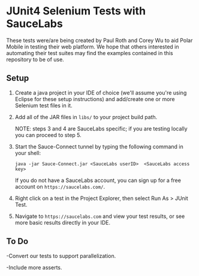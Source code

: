 JUnit4 Selenium Tests with SauceLabs
====================================

These tests were/are being created by Paul Roth and Corey Wu to aid Polar Mobile in testing their web platform.
We hope that others interested in automating their test suites may find the examples contained in this repository to be of use.

Setup
-----

1. Create a java project in your IDE of choice (we'll assume you're using Eclipse for these setup instructions) and add/create one or more Selenium test files in it.

2. Add all of the JAR files in ```libs/``` to your project build path.

   NOTE: steps 3 and 4 are SauceLabs specific; if you are testing locally you can proceed to step 5.

3. Start the Sauce-Connect tunnel by typing the following command in your shell:

   ```java -jar Sauce-Connect.jar <SauceLabs userID>  <SauceLabs access key>```

   If you do not have a SauceLabs account, you can sign up for a free account on ```https://saucelabs.com/```.

4. Right click on a test in the Project Explorer, then select Run As > JUnit Test.

5. Navigate to ```https://saucelabs.com``` and view your test results, or see more basic results directly in your IDE.
   

To Do
-----

-Convert our tests to support parallelization.

-Include more asserts.

